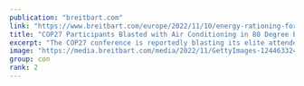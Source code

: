 ```yaml
---
publication: "breitbart.com"
link: "https://www.breitbart.com/europe/2022/11/10/energy-rationing-for-plebs-only-cop27-bigwigs-blast-air-conditioning-in-80-degree-egypt/"
title: "COP27 Participants Blasted with Air Conditioning in 80 Degree Egypt"
excerpt: "The COP27 conference is reportedly blasting its elite attendees with air conditioning in 80-degree Egyptian heat."
image: "https://media.breitbart.com/media/2022/11/GettyImages-1244633242-e1668008179227-640x335.jpg"
group: con
rank: 2
---
```

